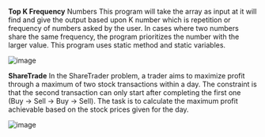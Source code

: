 **Top K Frequency** 
Numbers This program will take the array as input at it will find and give the output based upon K number which is repetition or frequency of numbers asked by the user. In cases where two numbers share the same frequency, the program prioritizes the number with the larger value. This program uses static method and static variables.

![image](https://github.com/user-attachments/assets/24406b09-77e5-4c90-b30e-ef1efba3fe61)


**ShareTrade**
In the ShareTrader problem, a trader aims to maximize profit through a maximum of two stock transactions within a day. The constraint is that the second transaction can only start after completing the first one (Buy -> Sell -> Buy -> Sell). The task is to calculate the maximum profit achievable based on the stock prices given for the day.

![image](https://github.com/user-attachments/assets/29181f85-8331-4d57-a15d-8fa8f9cd59c6)
